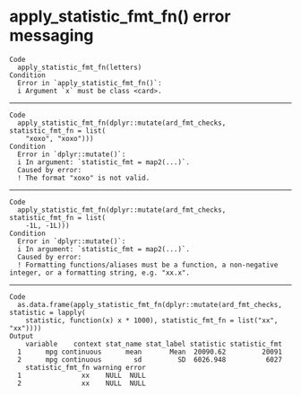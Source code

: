 # apply_statistic_fmt_fn() error messaging

    Code
      apply_statistic_fmt_fn(letters)
    Condition
      Error in `apply_statistic_fmt_fn()`:
      i Argument `x` must be class <card>.

---

    Code
      apply_statistic_fmt_fn(dplyr::mutate(ard_fmt_checks, statistic_fmt_fn = list(
        "xoxo", "xoxo")))
    Condition
      Error in `dplyr::mutate()`:
      i In argument: `statistic_fmt = map2(...)`.
      Caused by error:
      ! The format "xoxo" is not valid.

---

    Code
      apply_statistic_fmt_fn(dplyr::mutate(ard_fmt_checks, statistic_fmt_fn = list(
        -1L, -1L)))
    Condition
      Error in `dplyr::mutate()`:
      i In argument: `statistic_fmt = map2(...)`.
      Caused by error:
      ! Formatting functions/aliases must be a function, a non-negative integer, or a formatting string, e.g. "xx.x".

---

    Code
      as.data.frame(apply_statistic_fmt_fn(dplyr::mutate(ard_fmt_checks, statistic = lapply(
        statistic, function(x) x * 1000), statistic_fmt_fn = list("xx", "xx"))))
    Output
        variable    context stat_name stat_label statistic statistic_fmt
      1      mpg continuous      mean       Mean  20090.62         20091
      2      mpg continuous        sd         SD  6026.948          6027
        statistic_fmt_fn warning error
      1               xx    NULL  NULL
      2               xx    NULL  NULL

